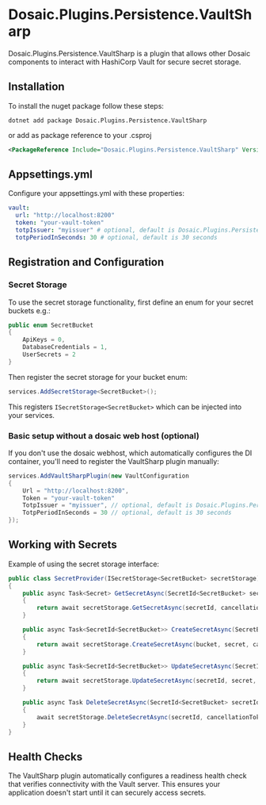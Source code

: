 # Dosaic.Plugins.Persistence.VaultSharp

Dosaic.Plugins.Persistence.VaultSharp is a plugin that allows other Dosaic components to interact with HashiCorp Vault for secure secret storage.

## Installation

To install the nuget package follow these steps:

```shell
dotnet add package Dosaic.Plugins.Persistence.VaultSharp
```

or add as package reference to your .csproj

```xml
<PackageReference Include="Dosaic.Plugins.Persistence.VaultSharp" Version=""/>
```

## Appsettings.yml

Configure your appsettings.yml with these properties:

```yaml
vault:
  url: "http://localhost:8200"
  token: "your-vault-token"
  totpIssuer: "myissuer" # optional, default is Dosaic.Plugins.Persistence.VaultSharp
  totpPeriodInSeconds: 30 # optional, default is 30 seconds
```

## Registration and Configuration

### Secret Storage

To use the secret storage functionality, first define an enum for your secret buckets e.g.:

```csharp
public enum SecretBucket
{
    ApiKeys = 0,
    DatabaseCredentials = 1,
    UserSecrets = 2
}
```

Then register the secret storage for your bucket enum:

```csharp
services.AddSecretStorage<SecretBucket>();
```

This registers `ISecretStorage<SecretBucket>` which can be injected into your services.

### Basic setup without a dosaic web host (optional)

If you don't use the dosaic webhost, which automatically configures the DI container, you'll need to register the VaultSharp plugin manually:

```csharp
services.AddVaultSharpPlugin(new VaultConfiguration
{
    Url = "http://localhost:8200",
    Token = "your-vault-token"
    TotpIssuer = "myissuer", // optional, default is Dosaic.Plugins.Persistence.VaultSharp
    TotpPeriodInSeconds = 30 // optional, default is 30 seconds
});
```

## Working with Secrets

Example of using the secret storage interface:

```csharp
public class SecretProvider(ISecretStorage<SecretBucket> secretStorage)
{
    public async Task<Secret> GetSecretAsync(SecretId<SecretBucket> secretId, CancellationToken cancellationToken = default)
    {
        return await secretStorage.GetSecretAsync(secretId, cancellationToken);
    }

    public async Task<SecretId<SecretBucket>> CreateSecretAsync(SecretBucket bucket, Secret secret, CancellationToken cancellationToken = default)
    {
        return await secretStorage.CreateSecretAsync(bucket, secret, cancellationToken);
    }

    public async Task<SecretId<SecretBucket>> UpdateSecretAsync(SecretId<SecretBucket> secretId, Secret secret, CancellationToken cancellationToken = default)
    {
        return await secretStorage.UpdateSecretAsync(secretId, secret, cancellationToken);
    }

    public async Task DeleteSecretAsync(SecretId<SecretBucket> secretId, CancellationToken cancellationToken = default)
    {
        await secretStorage.DeleteSecretAsync(secretId, cancellationToken);
    }
}
```

## Health Checks

The VaultSharp plugin automatically configures a readiness health check that verifies connectivity with the Vault server. This ensures your application doesn't start until it can securely access secrets.
